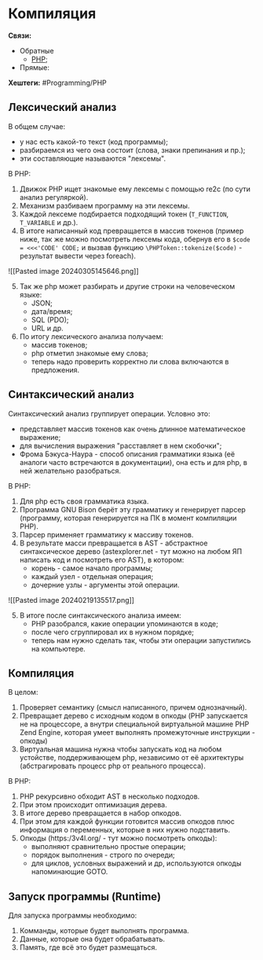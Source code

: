 # Компиляция

**Связи:**
- Обратные
	- [PHP](PHP);
- Прямые:

**Хештеги:** #Programming/PHP

## Лексический анализ

В общем случае:
- у нас есть какой-то текст (код программы);
- разбираемся из чего она состоит (слова, знаки препинания и пр.);
- эти составляющие называются "лексемы".

В PHP:
1) Движок PHP ищет знакомые ему лексемы с помощью re2c (по сути анализ регуляркой).
2) Механизм разбиваем программу на эти лексемы.
3) Каждой лексеме подбирается подходящий токен (`T_FUNCTION`, `T_VARIABLE` и др.).
4) В итоге написанный код превращается в массив токенов (пример ниже, так же можно посмотреть лексемы кода, обернув его в `$code = <<<'CODE' CODE;` и вызвав функцию `\PHPToken::tokenize($code)` - результат вывести через foreach).

![[Pasted image 20240305145646.png]]

5) Так же php может разбирать и другие строки на человеческом языке:
	- JSON;
	- дата/время;
	- SQL (PDO);
	- URL и др.
6) По итогу лексического анализа получаем:
	-  массив токенов;
	- php отметил знакомые ему слова;
	- теперь надо проверить корректно ли слова включаются в предложения.


## Синтаксический анализ

Синтаксический анализ группирует операции. Условно это:
- представляет массив токенов как очень длинное математическое выражение;
- для вычисления выражения "расставляет в нем скобочки";
- Фрома Бэкуса-Наура - способ описания грамматики языка (её аналоги часто встречаются в документации), она есть и для php, в ней желательно разобраться.

 В PHP:
1)  Для php есть своя грамматика языка.
2) Программа GNU Bison берёт эту грамматику и генерирует парсер (программу, которая генерируется на ПК в момент компиляции PHP).
3) Парсер применяет грамматику к массиву токенов.
4) В результате масси превращается в AST - абстрактное синтаксическое дерево (astexplorer.net - тут можно на любом ЯП написать код и посмотреть его AST), в котором:
	- корень - самое начало программы;
	- каждый узел - отдельная операция;
	- дочерние узлы - аргументы этой операции.

![[Pasted image 20240219135517.png]]

5) В итоге после синтаксического анализа имеем:
	- PHP разобрался, какие операции упоминаются в коде;
	- после чего сгруппировал их в нужном порядке;
	- теперь нам нужно сделать так, чтобы эти операции запустились на компьютере.

## Компиляция

В целом:
1) Проверяет семантику (смысл написанного, причем однозначный).
2) Превращает дерево с исходным кодом в опкоды (PHP запускается не на процессоре, а внутри специальной виртуальной машине PHP Zend Engine, которая умеет выполнять промежуточные инструкции - опкоды)
3) Виртуальная машина нужна чтобы запускать код на любом устойстве, поддерживающем php, независимо от её архитектуры (абстрагировать процесс php от реального процесса).

В PHP:
1) PHP рекурсивно обходит AST в несколько подходов.
2) При этом происходит оптимизация дерева.
3) В итоге дерево превращается в набор опкодов.
4) При этом для каждой функции готовится массив опкодов плюс информация о переменных, которые в них нужно подставить.
5) Опкоды (https:/3v4l.org/ - тут можно посмотреть опкоды):
	- выполняют сравнительно простые операции;
	- порядок выполнения - строго по очереди;
	- для циклов, условных выражений и др, используются опкоды напоминающие GOTO.

## Запуск программы (Runtime)

Для запуска программы необходимо:
1) Комманды, которые будет выполнять программа.
2) Данные, которые она будет обрабатывать.
3) Память, где всё это будет размещаться.
